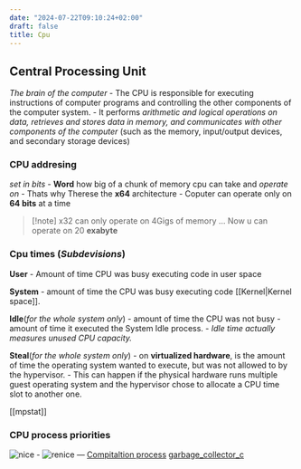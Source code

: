 ```yaml
---
date: "2024-07-22T09:10:24+02:00"
draft: false
title: Cpu
---
```


## Central Processing Unit

*The brain of the computer* - The CPU is responsible for executing
instructions of computer programs and controlling the other components
of the computer system. - It performs *arithmetic and logical operations
on data, retrieves and stores data in memory, and communicates with
other components of the computer* (such as the memory, input/output
devices, and secondary storage devices)

### CPU addresing

*set in bits* - **Word** how big of a chunk of memory cpu can take and
*operate on* - Thats why Therese the **x64** architecture - Coputer can
operate only on **64 bits** at a time

> \[!note\] x32 can only operate on 4Gigs of memory … Now u can operate
> on 20 **exabyte**

### Cpu times (*Subdevisions*)

**User** - Amount of time CPU was busy executing code in user space

**System** - amount of time the CPU was busy executing code
\[\[Kernel\|Kernel space\]\].

**Idle**(*for the whole system only*) - amount of time the CPU was not
busy - amount of time it executed the System Idle process. - *Idle time
actually measures unused CPU capacity.*

**Steal**(*for the whole system only*) - on **virtualized hardware**, is
the amount of time the operating system wanted to execute, but was not
allowed to by the hypervisor. - This can happen if the physical hardware
runs multiple guest operating system and the hypervisor chose to
allocate a CPU time slot to another one.

\[\[mpstat\]\]

### CPU process priorities

![nice](/Linux/nice) - ![renice](/Linux/renice)
— [Compitaltion process](/Compitaltion_process)
[garbage_collector_c](/Linux/Kernel/garbage_collector_c)
